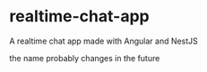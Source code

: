 # realtime-chat-app
A realtime chat app made with Angular and NestJS

the name probably changes in the future
